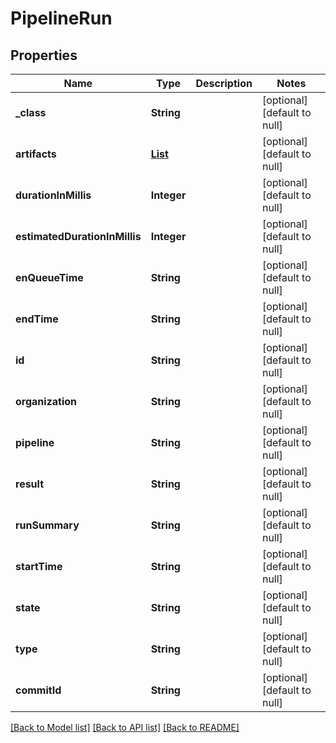 # PipelineRun
## Properties

| Name | Type | Description | Notes |
|------------ | ------------- | ------------- | -------------|
| **\_class** | **String** |  | [optional] [default to null] |
| **artifacts** | [**List**](PipelineRunartifacts.md) |  | [optional] [default to null] |
| **durationInMillis** | **Integer** |  | [optional] [default to null] |
| **estimatedDurationInMillis** | **Integer** |  | [optional] [default to null] |
| **enQueueTime** | **String** |  | [optional] [default to null] |
| **endTime** | **String** |  | [optional] [default to null] |
| **id** | **String** |  | [optional] [default to null] |
| **organization** | **String** |  | [optional] [default to null] |
| **pipeline** | **String** |  | [optional] [default to null] |
| **result** | **String** |  | [optional] [default to null] |
| **runSummary** | **String** |  | [optional] [default to null] |
| **startTime** | **String** |  | [optional] [default to null] |
| **state** | **String** |  | [optional] [default to null] |
| **type** | **String** |  | [optional] [default to null] |
| **commitId** | **String** |  | [optional] [default to null] |

[[Back to Model list]](../README.md#documentation-for-models) [[Back to API list]](../README.md#documentation-for-api-endpoints) [[Back to README]](../README.md)

